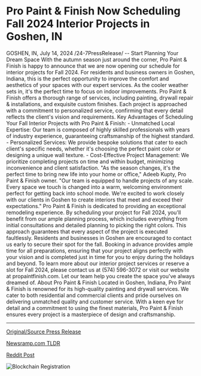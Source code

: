 # Pro Paint & Finish Now Scheduling Fall 2024 Interior Projects in Goshen, IN

GOSHEN, IN, July 14, 2024 /24-7PressRelease/ --   Start Planning Your Dream Space  With the autumn season just around the corner, Pro Paint & Finish is happy to announce that we are now opening our schedule for interior projects for Fall 2024. For residents and business owners in Goshen, Indiana, this is the perfect opportunity to improve the comfort and aesthetics of your spaces with our expert services.  As the cooler weather sets in, it's the perfect time to focus on indoor improvements. Pro Paint & Finish offers a thorough range of services, including painting, drywall repair & installations, and exquisite custom finishes. Each project is approached with a commitment to personalized service, confirming that every detail reflects the client's vision and requirements.  Key Advantages of Scheduling Your Fall Interior Projects with Pro Paint & Finish: - Unmatched Local Expertise: Our team is composed of highly skilled professionals with years of industry experience, guaranteeing craftsmanship of the highest standard. - Personalized Services: We provide bespoke solutions that cater to each client's specific needs, whether it's choosing the perfect paint color or designing a unique wall texture. - Cost-Effective Project Management: We prioritize completing projects on time and within budget, minimizing inconvenience and client satisfaction.  "As the season changes, it's the perfect time to bring new life into your home or office," Adeeb Kupty, Pro Paint & Finish owner. "Our team is equipped to handle projects of any scale. Every space we touch is changed into a warm, welcoming environment perfect for getting back into school mode. We're excited to work closely with our clients in Goshen to create interiors that meet and exceed their expectations."  Pro Paint & Finish is dedicated to providing an exceptional remodeling experience. By scheduling your project for Fall 2024, you'll benefit from our ample planning process, which includes everything from initial consultations and detailed planning to picking the right colors. This approach guarantees that every aspect of the project is executed faultlessly.  Residents and businesses in Goshen are encouraged to contact us early to secure their spot for the fall. Booking in advance provides ample time for all preparations, ensuring that your project aligns perfectly with your vision and is completed just in time for you to enjoy during the holidays and beyond.  To learn more about our interior project services or reserve a slot for Fall 2024, please contact us at (574) 596-3072 or visit our website at propaintfinish.com. Let our team help you create the space you've always dreamed of.  About Pro Paint & Finish Located in Goshen, Indiana, Pro Paint & Finish is renowned for its high-quality painting and drywall services. We cater to both residential and commercial clients and pride ourselves on delivering unmatched quality and customer service. With a keen eye for detail and a commitment to using the finest materials, Pro Paint & Finish ensures every project is a masterpiece of design and craftsmanship. 

---

[Original/Source Press Release](https://www.24-7pressrelease.com/press-release/512505/pro-paint-finish-now-scheduling-fall-2024-interior-projects-in-goshen-in)
                    

[Newsramp.com TLDR](None) 



[Reddit Post](https://www.reddit.com/r/Business_NewsRamp/comments/1e2w550/pro_paint_finish_announces_fall_2024_interior/) 



![Blockchain Registration](https://cdn.newsramp.app/24-7PressRelease/qrcode/247/14/oxen2a8U.webp)